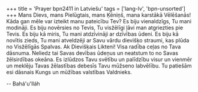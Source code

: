 +++
title = 'Prayer bpn2411 in Latviešu'
tags = ['lang-lv', 'bpn-unsorted']
+++
Mans Dievs, mans Pielūgtais, mans Ķēniņš, mana karstākā Vēlēšanās! Kāda gan mēle var izteikt manu pateicību Tev? Es biju vienaldzīgs, Tu mani modināji. Es biju novērsies no Tevis, Tu visžēlīgi ļāvi man atgriezties pie Tevis. Es biju kā miris, Tu mani atdzīvināji ar dzīvības ūdeni. Es biju kā novītis zieds, Tu mani atveldzēji ar Savu vārdu dievišķo straumi, kas plūda no Visžēlīgās Spalvas.
Ak Dievišķais Likteni! Visa radība ceļas no Tava dāsnuma. Neliedz tai Savas devības ūdeņus un neatstum to no Savas žēlsirdības okeāna. Es izlūdzos Tavu svētību un palīdzību visur un vienmēr un meklēju Tavas žēlastības debesīs Tavu mūžseno labvēlību. Tu patiešām esi dāsnais Kungs un mūžības valstības Valdnieks.

-- Bahá'u'lláh
